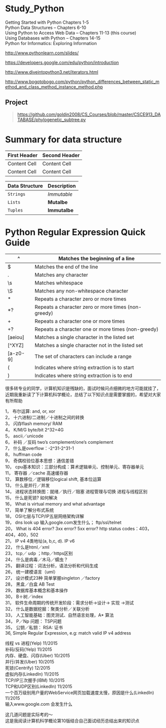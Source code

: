 # Study_Python

Getting Started with Python Chapters 1-5  
Python Data Structures – Chapters 6-10  
Using Python to Access Web Data – Chapters 11-13 (this course)  
Using Databases with Python – Chapters 14-15  
Python for Informatics: Exploring Information  

http://www.pythonlearn.com/slides/

https://developers.google.com/edu/python/introduction

http://www.diveintopython3.net/iterators.html

http://www.bogotobogo.com/python/python_differences_between_static_method_and_class_method_instance_method.php




## Project
> https://github.com/goldin2008/CS_Courses/blob/master/CSCE913_DATABASE/phylogenetic_subtree.py


# Summary for data structure

| First Header  | Second Header |
| ------------- | ------------- |
| Content Cell  | Content Cell  |
| Content Cell  | Content Cell  |

| Data Structure | Description |
| --- | --- |
| `Strings` | *Immutable* |
| `Lists` | **Mutalbe** |
| `Tuples` | **Immutalbe** |

# Python Regular Expression Quick Guide

|^        |Matches the beginning of a line|
| --------| ------------- |
|$        |Matches the end of the line|
|.        |Matches any character|
|\s       |Matches whitespace|
|\S       |Matches any non-whitespace character|
|*        |Repeats a character zero or more times|
|*?       |Repeats a character zero or more times (non-greedy)|
|+        |Repeats a character one or more times|
|+?       |Repeats a character one or more times (non-greedy)|
|[aeiou]  |Matches a single character in the listed set|
|[^XYZ]   |Matches a single character not in the listed set|
|[a-z0-9] |The set of characters can include a range|
|(        |Indicates where string extraction is to start|
|)        |Indicates where string extraction is to end|


很多转专业的同学，计算机知识是残缺的，面试时候问点细微的地方可能就挂了，近期我重新读了下计算机科学概论，总结了以下知识点是需要掌握的，希望对大家有所帮助  

1，           布尔运算: and, or, xor   
2，           十六进制/二进制／十进制之间的转换   
3，           闪存flash memory/ RAM   
4，           K/M/G byte/bit  2^32=4G   
5，           ascii／unicode   
6，           补码 ／反码 two’s complement/one’s complement   
7，           什么是overflow：-2^31-2^31-1   
8，           huffman code   
9，           奇偶校验位基本思想：通信差错   
10，       cpu基本知识：三部分构成：算术逻辑单元、控制单元、寄存器单元   
11，       寄存器 ／cache 高速缓存器   
12，       算数移位／逻辑移位logical shift, 基本位运算   
13，      什么是并行／并发   
14，       进程状态转换图：就绪／执行／阻塞   进程管理与切换 进程与线程区别   
15，       什么是死锁? 如何解决  
16，       What is virtual memory and what advantage  
17，       简单了解分布式系统  
18，       OSI七层与TCP/IP五层网络架构详解  
19，       dns look up 输入google.com发生什么； ftp/ssl/telnet  
20，      What is 404 error? 3xx error? 5xx error? http status codes：403，404，400，502  
21，       IP v4 4类地址(a, b,c, d). IP v6  
22，       什么是html／xml  
23，       tcp／ udp ；http／https区别  
24，       什么是病毒／木马／蠕虫？  
25，       翻译过程：词法分析，语法分析和代码生成  
26，       统一建模语言（uml）  
27，       设计模式23种 简单掌握singleton ／factory  
28，       黑盒／白盒  AB Test  
29，       数据库基本概念和基本操作  
30，       B＋树／index  
31，    软件生命周期的传统开发阶段：需求分析->设计-> 实现 ->测试  
32，       什么是数据挖掘：聚类分析／关联分析  
33，       人工智能基础：图灵测试、自然语言处理，A* 算法  
34，       P／Np 问题： TSP问题  
35，       公钥／私钥： RSA: 证书  
36,           Simple Regular Expression, e.g: match valid IP v4 address   

线程 vs 进程(Yelp)        11/2015  
补码/反码(Yelp)        11/2015  
内存、硬盘、闪存(Uber)        10/2015  
并行/并发(Uber)        10/2015  
死锁(Centrify)                12/2015  
虚拟内存(LinkedIn)        11/2015  
TCP/IP三次握手(IBM)                10/2015  
TCP和UDP区别(LinkedIn)        11/2015  
一个百万级别用户量的WebService网页加载速度太慢，原因是什么(LinkedIn)      11/2015  
输入www.google.com 会发生什么  


这几道问题是实际考的～  
这是我阅读计算机科学概论第10版结合自己面试经历总结出来的知识点  
